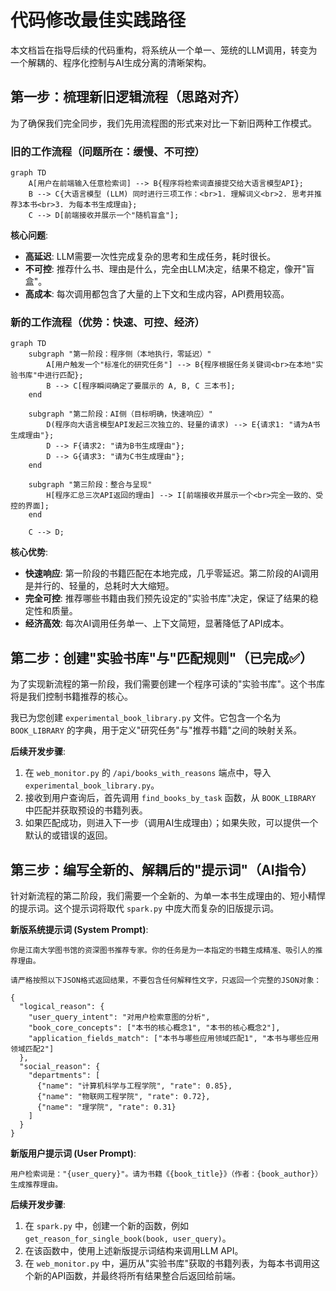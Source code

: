 # 代码修改最佳实践路径

本文档旨在指导后续的代码重构，将系统从一个单一、笼统的LLM调用，转变为一个解耦的、程序化控制与AI生成分离的清晰架构。

## 第一步：梳理新旧逻辑流程（思路对齐）

为了确保我们完全同步，我们先用流程图的形式来对比一下新旧两种工作模式。

### 旧的工作流程（问题所在：缓慢、不可控）

```mermaid
graph TD
    A[用户在前端输入任意检索词] --> B{程序将检索词直接提交给大语言模型API};
    B --> C{大语言模型 (LLM) 同时进行三项工作：<br>1. 理解词义<br>2. 思考并推荐3本书<br>3. 为每本书生成理由};
    C --> D[前端接收并展示一个"随机盲盒"];
```

**核心问题**:
- **高延迟**: LLM需要一次性完成复杂的思考和生成任务，耗时很长。
- **不可控**: 推荐什么书、理由是什么，完全由LLM决定，结果不稳定，像开"盲盒"。
- **高成本**: 每次调用都包含了大量的上下文和生成内容，API费用较高。

### 新的工作流程（优势：快速、可控、经济）

```mermaid
graph TD
    subgraph "第一阶段：程序侧（本地执行，零延迟）"
        A[用户触发一个"标准化的研究任务"] --> B{程序根据任务关键词<br>在本地"实验书库"中进行匹配};
        B --> C[程序瞬间确定了要展示的 A, B, C 三本书];
    end

    subgraph "第二阶段：AI侧（目标明确，快速响应）"
        D(程序向大语言模型API发起三次独立的、轻量的请求) --> E{请求1: "请为A书生成理由"};
        D --> F{请求2: "请为B书生成理由"};
        D --> G{请求3: "请为C书生成理由"};
    end
    
    subgraph "第三阶段：整合与呈现"
        H[程序汇总三次API返回的理由] --> I[前端接收并展示一个<br>完全一致的、受控的界面];
    end
    
    C --> D;
```

**核心优势**:
- **快速响应**: 第一阶段的书籍匹配在本地完成，几乎零延迟。第二阶段的AI调用是并行的、轻量的，总耗时大大缩短。
- **完全可控**: 推荐哪些书籍由我们预先设定的"实验书库"决定，保证了结果的稳定性和质量。
- **经济高效**: 每次AI调用任务单一、上下文简短，显著降低了API成本。

## 第二步：创建"实验书库"与"匹配规则"（已完成✅）

为了实现新流程的第一阶段，我们需要创建一个程序可读的"实验书库"。这个书库将是我们控制书籍推荐的核心。

我已为您创建 `experimental_book_library.py` 文件。它包含一个名为 `BOOK_LIBRARY` 的字典，用于定义"研究任务"与"推荐书籍"之间的映射关系。

**后续开发步骤**:
1. 在 `web_monitor.py` 的 `/api/books_with_reasons` 端点中，导入 `experimental_book_library.py`。
2. 接收到用户查询后，首先调用 `find_books_by_task` 函数，从 `BOOK_LIBRARY` 中匹配并获取预设的书籍列表。
3. 如果匹配成功，则进入下一步（调用AI生成理由）；如果失败，可以提供一个默认的或错误的返回。

## 第三步：编写全新的、解耦后的"提示词"（AI指令）

针对新流程的第二阶段，我们需要一个全新的、为单一本书生成理由的、短小精悍的提示词。这个提示词将取代 `spark.py` 中庞大而复杂的旧版提示词。

**新版系统提示词 (System Prompt)**:

```text
你是江南大学图书馆的资深图书推荐专家。你的任务是为一本指定的书籍生成精准、吸引人的推荐理由。

请严格按照以下JSON格式返回结果，不要包含任何解释性文字，只返回一个完整的JSON对象：

{
  "logical_reason": {
    "user_query_intent": "对用户检索意图的分析",
    "book_core_concepts": ["本书的核心概念1", "本书的核心概念2"],
    "application_fields_match": ["本书与哪些应用领域匹配1", "本书与哪些应用领域匹配2"]
  },
  "social_reason": {
    "departments": [
      {"name": "计算机科学与工程学院", "rate": 0.85},
      {"name": "物联网工程学院", "rate": 0.72},
      {"name": "理学院", "rate": 0.31}
    ]
  }
}
```

**新版用户提示词 (User Prompt)**:

```text
用户检索词是："{user_query}"。请为书籍《{book_title}》（作者：{book_author}）生成推荐理由。
```

**后续开发步骤**:
1. 在 `spark.py` 中，创建一个新的函数，例如 `get_reason_for_single_book(book, user_query)`。
2. 在该函数中，使用上述新版提示词结构来调用LLM API。
3. 在 `web_monitor.py` 中，遍历从"实验书库"获取的书籍列表，为每本书调用这个新的API函数，并最终将所有结果整合后返回给前端。 